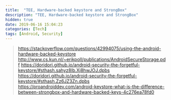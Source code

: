 ```yaml
---
title:  "TEE, Hardware-backed keystore and StrongBox"
description: "TEE, Hardware-backed keystore and StrongBox"
hidden: true
date: 2019-06-16 15:04:23
categories: [Tech]
tags: [Android, Security]
---
```


> https://stackoverflow.com/questions/42994075/using-the-android-hardware-backed-keystore
> http://www.cs.kun.nl/~erikpoll/publications/AndroidSecureStorage.pdf
> https://doridori.github.io/android-security-the-forgetful-keystore/#sthash.sahyz8Ib.Xj8hwJOJ.dpbs
> https://doridori.github.io/android-security-the-forgetful-keystore/#sthash.Zz6JZ3Zn.dpbs
> https://proandroiddev.com/android-keystore-what-is-the-difference-between-strongbox-and-hardware-backed-keys-4c276ea78fd0